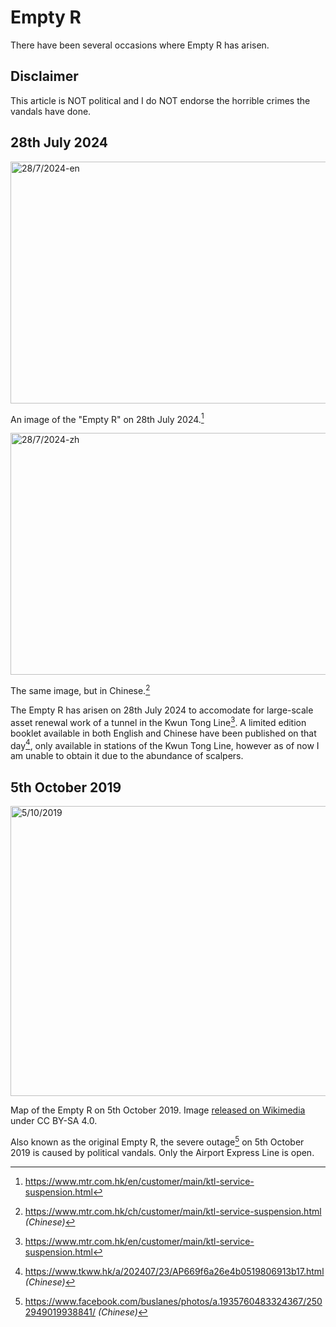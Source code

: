 # Empty R

There have been several occasions where Empty R has arisen.

## Disclaimer

This article is NOT political and I do NOT endorse the horrible crimes the vandals have done.

## 28th July 2024

<img src="https://github.com/user-attachments/assets/9295ed4b-4d2c-4019-92fa-6928ff844947" alt="28/7/2024-en" width="582" height="387">

An image of the "Empty R" on 28th July 2024.[^1]

<img src="https://github.com/user-attachments/assets/7d6afe59-ad73-4e97-bc3d-87c1a066a95a" alt="28/7/2024-zh" width="582" height="387">

The same image, but in Chinese.[^2]

The Empty R has arisen on 28th July 2024 to accomodate for large-scale asset renewal work of a tunnel in the Kwun Tong Line[^1]. A limited edition booklet available in both English and Chinese have been published on that day[^3], only available in stations of the Kwun Tong Line, however as of now I am unable to obtain it due to the abundance of scalpers.

## 5th October 2019

<img src="https://upload.wikimedia.org/wikipedia/commons/f/f7/Mtr_map_on_5_oct.png" alt="5/10/2019" width="640" height="464">

Map of the Empty R on 5th October 2019. Image [released on Wikimedia](https://commons.wikimedia.org/wiki/File:Mtr_map_on_5_oct.png) under CC BY-SA 4.0.

Also known as the original Empty R, the severe outage[^4] on 5th October 2019 is caused by political vandals. Only the Airport Express Line is open.

[^1]: <https://www.mtr.com.hk/en/customer/main/ktl-service-suspension.html>
[^2]: <https://www.mtr.com.hk/ch/customer/main/ktl-service-suspension.html> *(Chinese)*
[^3]: <https://www.tkww.hk/a/202407/23/AP669f6a26e4b0519806913b17.html> *(Chinese)*
[^4]: <https://www.facebook.com/buslanes/photos/a.1935760483324367/2502949019938841/> *(Chinese)*
